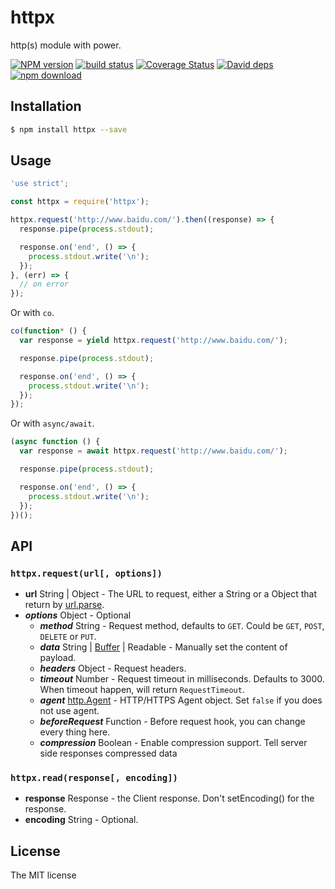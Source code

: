 httpx
===========
http(s) module with power.

[![NPM version][npm-image]][npm-url]
[![build status][travis-image]][travis-url]
[![Coverage Status](https://coveralls.io/repos/JacksonTian/httpx/badge.svg?branch=master&service=github)](https://coveralls.io/github/JacksonTian/httpx?branch=master)
[![David deps][david-image]][david-url]
[![npm download][download-image]][download-url]

[npm-image]: https://img.shields.io/npm/v/httpx.svg?style=flat-square
[npm-url]: https://npmjs.org/package/httpx
[travis-image]: https://img.shields.io/travis/JacksonTian/httpx.svg?style=flat-square
[travis-url]: https://travis-ci.org/JacksonTian/httpx
[david-image]: https://img.shields.io/david/JacksonTian/httpx.svg?style=flat-square
[david-url]: https://david-dm.org/JacksonTian/httpx
[download-image]: https://img.shields.io/npm/dm/httpx.svg?style=flat-square
[download-url]: https://npmjs.org/package/httpx

## Installation

```bash
$ npm install httpx --save
```

## Usage

```js
'use strict';

const httpx = require('httpx');

httpx.request('http://www.baidu.com/').then((response) => {
  response.pipe(process.stdout);

  response.on('end', () => {
    process.stdout.write('\n');
  });
}, (err) => {
  // on error
});
```

Or with `co`.

```js
co(function* () {
  var response = yield httpx.request('http://www.baidu.com/');

  response.pipe(process.stdout);

  response.on('end', () => {
    process.stdout.write('\n');
  });
});
```

Or with `async/await`.

```js
(async function () {
  var response = await httpx.request('http://www.baidu.com/');

  response.pipe(process.stdout);

  response.on('end', () => {
    process.stdout.write('\n');
  });
})();
```

## API

### `httpx.request(url[, options])`

- **url** String | Object - The URL to request, either a String or a Object that return by [url.parse](http://nodejs.org/api/url.html#url_url_parse_urlstr_parsequerystring_slashesdenotehost).
- ***options*** Object - Optional
    - ***method*** String - Request method, defaults to `GET`. Could be `GET`, `POST`, `DELETE` or `PUT`.
    - ***data*** String | [Buffer](http://nodejs.org/api/buffer.html) | Readable - Manually set the content of payload.
    - ***headers*** Object - Request headers.
    - ***timeout*** Number - Request timeout in milliseconds. Defaults to 3000. When timeout happen, will return `RequestTimeout`.
    - ***agent*** [http.Agent](http://nodejs.org/api/http.html#http_class_http_agent) - HTTP/HTTPS Agent object.
      Set `false` if you does not use agent.
    - ***beforeRequest*** Function - Before request hook, you can change every thing here.
    - ***compression*** Boolean - Enable compression support. Tell server side responses compressed data

### `httpx.read(response[, encoding])`

- **response** Response - the Client response. Don't setEncoding() for the response.
- **encoding** String - Optional.

## License
The MIT license
